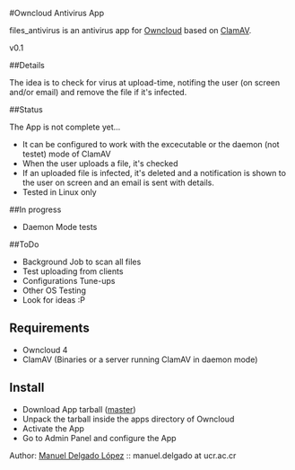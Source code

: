 #Owncloud Antivirus App   

files_antivirus is an antivirus app for [Owncloud](https://github.com/owncloud) based on [ClamAV](http://www.clamav.net).

v0.1

##Details

The idea is to check for virus at upload-time, notifing the user (on screen and/or email) and
remove the file if it's infected.

##Status

The App is not complete yet...
* It can be configured to work with the excecutable or the daemon (not testet) mode of ClamAV
* When the user uploads a file, it's checked
* If an uploaded file is infected, it's deleted and a notification is shown to the user on screen and an email is sent with details.
* Tested in Linux only

##In progress

* Daemon Mode tests

##ToDo

* Background Job to scan all files
* Test uploading from clients
* Configurations Tune-ups
* Other OS Testing
* Look for ideas :P

## Requirements

* Owncloud 4
* ClamAV (Binaries or a server running ClamAV in daemon mode)

## Install

* Download App tarball ([master](https://github.com/valarauco/files_antivirus/tarball/master))
* Unpack the tarball inside the apps directory of Owncloud
* Activate the App
* Go to Admin Panel and configure the App


Author: 
[Manuel Delgado López](https://github.com/valarauco/) :: manuel.delgado at ucr.ac.cr
